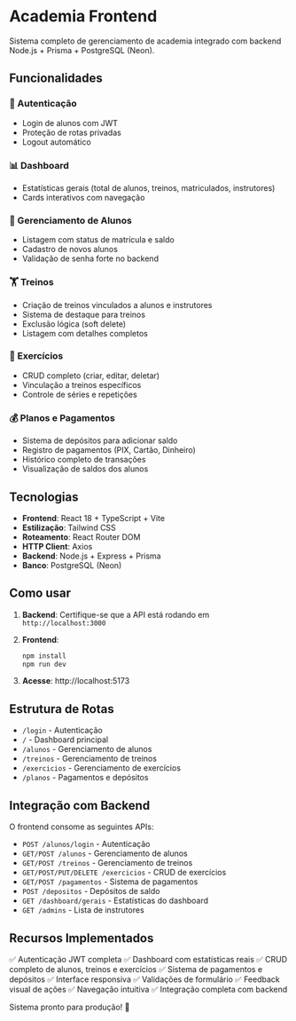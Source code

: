 # Academia Frontend

Sistema completo de gerenciamento de academia integrado com backend Node.js + Prisma + PostgreSQL (Neon).

## Funcionalidades

### 🔐 Autenticação
- Login de alunos com JWT
- Proteção de rotas privadas
- Logout automático

### 📊 Dashboard
- Estatísticas gerais (total de alunos, treinos, matriculados, instrutores)
- Cards interativos com navegação

### 👥 Gerenciamento de Alunos
- Listagem com status de matrícula e saldo
- Cadastro de novos alunos
- Validação de senha forte no backend

### 🏋️ Treinos
- Criação de treinos vinculados a alunos e instrutores
- Sistema de destaque para treinos
- Exclusão lógica (soft delete)
- Listagem com detalhes completos

### 💪 Exercícios
- CRUD completo (criar, editar, deletar)
- Vinculação a treinos específicos
- Controle de séries e repetições

### 💰 Planos e Pagamentos
- Sistema de depósitos para adicionar saldo
- Registro de pagamentos (PIX, Cartão, Dinheiro)
- Histórico completo de transações
- Visualização de saldos dos alunos

## Tecnologias

- **Frontend**: React 18 + TypeScript + Vite
- **Estilização**: Tailwind CSS
- **Roteamento**: React Router DOM
- **HTTP Client**: Axios
- **Backend**: Node.js + Express + Prisma
- **Banco**: PostgreSQL (Neon)

## Como usar

1. **Backend**: Certifique-se que a API está rodando em `http://localhost:3000`

2. **Frontend**:
   ```bash
   npm install
   npm run dev
   ```

3. **Acesse**: http://localhost:5173

## Estrutura de Rotas

- `/login` - Autenticação
- `/` - Dashboard principal
- `/alunos` - Gerenciamento de alunos
- `/treinos` - Gerenciamento de treinos
- `/exercicios` - Gerenciamento de exercícios
- `/planos` - Pagamentos e depósitos

## Integração com Backend

O frontend consome as seguintes APIs:

- `POST /alunos/login` - Autenticação
- `GET/POST /alunos` - Gerenciamento de alunos
- `GET/POST /treinos` - Gerenciamento de treinos
- `GET/POST/PUT/DELETE /exercicios` - CRUD de exercícios
- `GET/POST /pagamentos` - Sistema de pagamentos
- `POST /depositos` - Depósitos de saldo
- `GET /dashboard/gerais` - Estatísticas do dashboard
- `GET /admins` - Lista de instrutores

## Recursos Implementados

✅ Autenticação JWT completa
✅ Dashboard com estatísticas reais
✅ CRUD completo de alunos, treinos e exercícios
✅ Sistema de pagamentos e depósitos
✅ Interface responsiva
✅ Validações de formulário
✅ Feedback visual de ações
✅ Navegação intuitiva
✅ Integração completa com backend

Sistema pronto para produção! 🚀